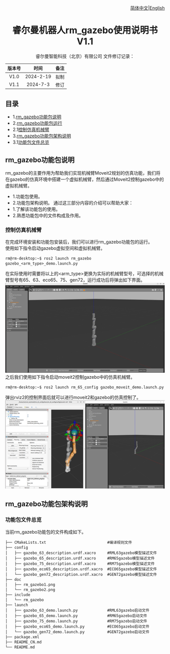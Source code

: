<div align="right">
 
[简体中文](https://github.com/RealManRobot/ros2_rm_robot/blob/humble1.1.0/rm_gazebo/README_CN.md)|[English](https://github.com/RealManRobot/ros2_rm_robot/blob/humble1.1.0/rm_gazebo/README.md)

</div>

<div align="center">

# 睿尔曼机器人rm_gazebo使用说明书V1.1
 
睿尔曼智能科技（北京）有限公司 
文件修订记录：

| 版本号| 时间   | 备注  | 
| :---: | :-----: | :---: |
|V1.0    |2024-2-19  |拟制 |
|V1.1    |2024-7-3   |修订 |

</div>

## 目录
* 1.[rm_gazebo功能包说明](#rm_gazebo功能包说明)
* 2.[rm_gazebo功能包运行](#rm_gazebo功能包运行)
* 2.1[控制仿真机械臂](#控制仿真机械臂)
* 3.[rm_gazebo功能包架构说明](#rm_gazebo功能包架构说明)
* 3.1[功能包文件总览](#功能包文件总览)

## rm_gazebo功能包说明
rm_gazebo的主要作用为帮助我们实现机械臂Moveit2规划的仿真功能，我们将在gazebo的仿真环境中搭建一个虚拟机械臂，然后通过Moveit2控制gazebo中的虚拟机械臂。
* 1.功能包使用。
* 2.功能包架构说明。
通过这三部分内容的介绍可以帮助大家：  
* 1.了解该功能包的使用。
* 2.熟悉功能包中的文件构成及作用。
### 控制仿真机械臂
在完成环境安装和功能包安装后，我们可以进行rm_gazebo功能包的运行。  
使用如下指令启动gazebo虚拟空间和虚拟机械臂。
```
rm@rm-desktop:~$ ros2 launch rm_gazebo gazebo_<arm_type>_demo.launch.py
```
在实际使用时需要将以上的<arm_type>更换为实际的机械臂型号，可选择的机械臂型号有65、63、eco65、75、gen72，运行成功后将弹出如下界面。  
![image](doc/rm_gazebo1.png)
之后我们使用如下指令启动moveit2控制gazebo中的仿真机械臂。
```
rm@rm-desktop:~$ ros2 launch rm_65_config gazebo_moveit_demo.launch.py
```
弹出rviz2的控制界面后就可以进行moveit2和gazebo的仿真控制了。
![image](doc/rm_gazebo2.png)
## rm_gazebo功能包架构说明
### 功能包文件总览
当前rm_gazebo功能包的文件构成如下。
```
├── CMakeLists.txt                           #编译规则文件
├── config
│   ├── gazebo_63_description.urdf.xacro     #RML63gazebo模型描述文件
│   ├── gazebo_65_description.urdf.xacro     #RM65gazebo模型描述文件
│   ├── gazebo_75_description.urdf.xacro     #RM75gazebo模型描述文件
│   ├── gazebo_eco65_description.urdf.xacro  #ECO65gazebo模型描述文件
│   └── gazebo_gen72_description.urdf.xacro  #GEN72gazebo模型描述文件
├── doc
│   ├── rm_gazebo1.png
│   └── rm_gazebo2.png
├── include
│   └── rm_gazebo
├── launch
│   ├── gazebo_63_demo.launch.py             #RML63gazebo启动文件
│   ├── gazebo_65_demo.launch.py             #RM65gazebo启动文件
│   ├── gazebo_75_demo.launch.py             #RM75gazebo启动文件
│   ├── gazebo_eco65_demo.launch.py          #ECO65gazebo启动文件
│   └── gazebo_gen72_demo.launch.py          #GEN72gazebo启动文件
├── package.xml
├── README_CN.md
└── README.md
```
